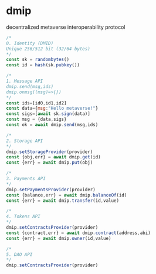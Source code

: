 # dmip
decentralized metaverse interoperability protocol
```javascript
/*
0. Identity (DMID)
Unique 256/512 bit (32/64 bytes)
*/
const sk = randombytes()
const id = hash(sk.pubkey())
```
```javascript
/*
1. Message API
dmip.send(msg,ids)
dmip.onmsg((msg)=>{})
*/
const ids=[id0,id1,id2]
const data={msg:"Hello metaverse!"}
const sigs=[await sk.sign(data)]
const msg = {data,sigs}
const ok = await dmip.send(msg,ids)
```
```javascript
/*
2. Storage API
*/
dmip.setStorageProvider(provider)
const {obj,err} = await dmip.get(id)
const {err} = await dmip.put(obj)
```
```javascript
/*
3. Payments API
*/
dmip.setPaymentsProvider(provider)
const {balance,err} = await dmip.balanceOf(id)
const {err} = await dmip.transfer(id,value)
```
```javascript
/*
4. Tokens API
*/
dmip.setContractsProvider(provider)
const {contract,err} = await dmip.contract(address,abi)
const {err} = await dmip.owner(id,value)
```

```javascript
/*
5. DAO API
*/
dmip.setContractsProvider(provider)
```

